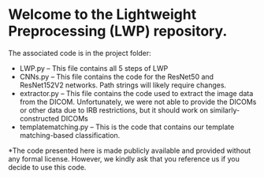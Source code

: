 <h1><b>Welcome to the Lightweight Preprocessing (LWP) repository.</b></h1>

The associated code is in the project folder:

* LWP.py – This file contains all 5 steps of LWP
* CNNs.py – This file contains the code for the ResNet50 and ResNet152V2 networks. Path strings will likely require changes.
* extractor.py – This file contains the code used to extract the image data from the DICOM. Unfortunately, we were not able to provide the DICOMs or other data due to IRB restrictions, but it should work on similarly-constructed DICOMs
* templatematching.py – This is the code that contains our template matching-based classification.


*The code presented here is made publicly available and provided without any formal license. However, we kindly ask that you reference us if you decide to use this code.
